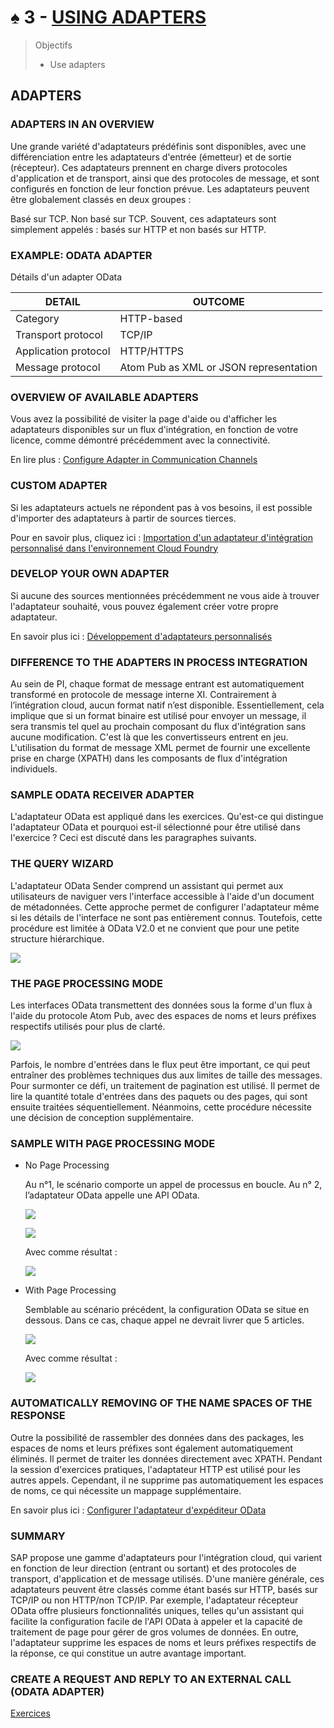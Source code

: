 # ♠ 3 - [USING ADAPTERS](https://learning.sap.com/learning-journeys/developing-with-sap-integration-suite/using-adapters_f42fdb69-df78-4faf-bfd3-0a7b8c8beebd)

> Objectifs
>
> - Use adapters

## ADAPTERS

### ADAPTERS IN AN OVERVIEW

Une grande variété d'adaptateurs prédéfinis sont disponibles, avec une différenciation entre les adaptateurs d'entrée (émetteur) et de sortie (récepteur). Ces adaptateurs prennent en charge divers protocoles d'application et de transport, ainsi que des protocoles de message, et sont configurés en fonction de leur fonction prévue. Les adaptateurs peuvent être globalement classés en deux groupes :

Basé sur TCP.
Non basé sur TCP.
Souvent, ces adaptateurs sont simplement appelés : basés sur HTTP et non basés sur HTTP.

### EXAMPLE: ODATA ADAPTER

Détails d'un adapter OData

| DETAIL               | OUTCOME                                |
| -------------------- | -------------------------------------- |
| Category             | HTTP-based                             |
| Transport protocol   | TCP/IP                                 |
| Application protocol | HTTP/HTTPS                             |
| Message protocol     | Atom Pub as XML or JSON representation |

### OVERVIEW OF AVAILABLE ADAPTERS

Vous avez la possibilité de visiter la page d'aide ou d'afficher les adaptateurs disponibles sur un flux d'intégration, en fonction de votre licence, comme démontré précédemment avec la connectivité.

En lire plus : [Configure Adapter in Communication Channels](https://help.sap.com/docs/CLOUD_INTEGRATION/368c481cd6954bdfa5d0435479fd4eaf/1f066330e8314324bf3ebe3b6adc21b2.html)

### CUSTOM ADAPTER

Si les adaptateurs actuels ne répondent pas à vos besoins, il est possible d'importer des adaptateurs à partir de sources tierces.

Pour en savoir plus, cliquez ici : [Importation d'un adaptateur d'intégration personnalisé dans l'environnement Cloud Foundry](https://help.sap.com/docs/CLOUD_INTEGRATION/368c481cd6954bdfa5d0435479fd4eaf/482286e544014098874fde0da4bcca2c.html)

### DEVELOP YOUR OWN ADAPTER

Si aucune des sources mentionnées précédemment ne vous aide à trouver l'adaptateur souhaité, vous pouvez également créer votre propre adaptateur.

En savoir plus ici : [Développement d'adaptateurs personnalisés](https://help.sap.com/docs/CLOUD_INTEGRATION/368c481cd6954bdfa5d0435479fd4eaf/7392cc44de7c4450a65b8cd8f1042420.html)

### DIFFERENCE TO THE ADAPTERS IN PROCESS INTEGRATION

Au sein de PI, chaque format de message entrant est automatiquement transformé en protocole de message interne XI. Contrairement à l’intégration cloud, aucun format natif n’est disponible. Essentiellement, cela implique que si un format binaire est utilisé pour envoyer un message, il sera transmis tel quel au prochain composant du flux d'intégration sans aucune modification. C'est là que les convertisseurs entrent en jeu. L'utilisation du format de message XML permet de fournir une excellente prise en charge (XPATH) dans les composants de flux d'intégration individuels.

### SAMPLE ODATA RECEIVER ADAPTER

L'adaptateur OData est appliqué dans les exercices. Qu'est-ce qui distingue l'adaptateur OData et pourquoi est-il sélectionné pour être utilisé dans l'exercice ? Ceci est discuté dans les paragraphes suivants.

### THE QUERY WIZARD

L'adaptateur OData Sender comprend un assistant qui permet aux utilisateurs de naviguer vers l'interface accessible à l'aide d'un document de métadonnées. Cette approche permet de configurer l'adaptateur même si les détails de l'interface ne sont pas entièrement connus. Toutefois, cette procédure est limitée à OData V2.0 et ne convient que pour une petite structure hiérarchique.

![](./RESSOURCES/CLD900_20_U5L3_001_scr.png)

### THE PAGE PROCESSING MODE

Les interfaces OData transmettent des données sous la forme d'un flux à l'aide du protocole Atom Pub, avec des espaces de noms et leurs préfixes respectifs utilisés pour plus de clarté.

![](./RESSOURCES/CLD900_20_U5L3_002_scr.png)

Parfois, le nombre d'entrées dans le flux peut être important, ce qui peut entraîner des problèmes techniques dus aux limites de taille des messages. Pour surmonter ce défi, un traitement de pagination est utilisé. Il permet de lire la quantité totale d'entrées dans des paquets ou des pages, qui sont ensuite traitées séquentiellement. Néanmoins, cette procédure nécessite une décision de conception supplémentaire.

### SAMPLE WITH PAGE PROCESSING MODE

- No Page Processing

  Au n°1, le scénario comporte un appel de processus en boucle. Au n° 2, l’adaptateur OData appelle une API OData.

  ![](./RESSOURCES/CLD900_20_U5L3_003_scr.png)

  ![](./RESSOURCES/CLD900_20_U5L3_004_scr.png)

  Avec comme résultat :

  ![](./RESSOURCES/CLD900_20_U5L3_005_scr.png)

- With Page Processing

  Semblable au scénario précédent, la configuration OData se situe en dessous. Dans ce cas, chaque appel ne devrait livrer que 5 articles.

  ![](./RESSOURCES/CLD900_20_U5L3_006_scr.png)

  Avec comme résultat :

  ![](./RESSOURCES/CLD900_20_U5L3_007_scr.png)

### AUTOMATICALLY REMOVING OF THE NAME SPACES OF THE RESPONSE

Outre la possibilité de rassembler des données dans des packages, les espaces de noms et leurs préfixes sont également automatiquement éliminés. Il permet de traiter les données directement avec XPATH. Pendant la session d'exercices pratiques, l'adaptateur HTTP est utilisé pour les autres appels. Cependant, il ne supprime pas automatiquement les espaces de noms, ce qui nécessite un mappage supplémentaire.

En savoir plus ici : [Configurer l'adaptateur d'expéditeur OData](https://help.sap.com/docs/CLOUD_INTEGRATION/368c481cd6954bdfa5d0435479fd4eaf/de7aee5160134b74a949ac2b84cb7412.html)

### SUMMARY

SAP propose une gamme d'adaptateurs pour l'intégration cloud, qui varient en fonction de leur direction (entrant ou sortant) et des protocoles de transport, d'application et de message utilisés. D'une manière générale, ces adaptateurs peuvent être classés comme étant basés sur HTTP, basés sur TCP/IP ou non HTTP/non TCP/IP. Par exemple, l'adaptateur récepteur OData offre plusieurs fonctionnalités uniques, telles qu'un assistant qui facilite la configuration facile de l'API OData à appeler et la capacité de traitement de page pour gérer de gros volumes de données. En outre, l'adaptateur supprime les espaces de noms et leurs préfixes respectifs de la réponse, ce qui constitue un autre avantage important.

### CREATE A REQUEST AND REPLY TO AN EXTERNAL CALL (ODATA ADAPTER)

[Exercices](https://learning.sap.com/learning-journeys/developing-with-sap-integration-suite/using-adapters_f42fdb69-df78-4faf-bfd3-0a7b8c8beebd)
